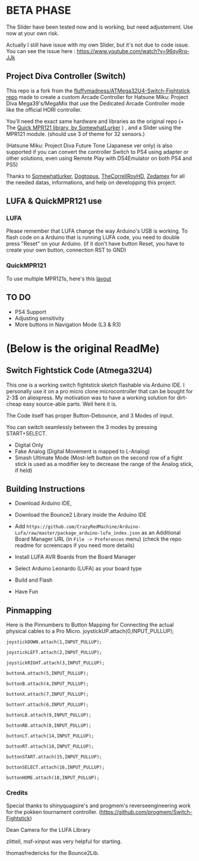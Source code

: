 # BETA PHASE
The Slider have been tested now and is working, but need adjustement.
Use now at your own risk.

Actually I still have issue with my own Slider, but it's not due to code issue.
You can see the issue here : 
https://www.youtube.com/watch?v=96qyRrq-JJk

## Project Diva Controller (Switch)

This repo is a fork from the [fluffymadness/ATMega32U4-Switch-Fightstick repo](https://github.com/fluffymadness/ATMega32U4-Switch-Fightstick)
made to create a custom Arcade Controller for Hatsune Miku: Project Diva Mega39's/MegaMix that use the Dedicated Arcade Controller mode like the official HORI controller.

You'll need the exact same hardware and libraries as the original repo (+ The [Quick MPR121 library, by SomewhatLurker](https://github.com/somewhatlurker/QuickMpr121) ) , and a Slider using the MPR121 module. (should use 3 of theme for 32 sensors.)

(Hatsune Miku: Project Diva Future Tone (Japanese ver only) is also supported if you can convert the controller Switch to PS4 using adapter or other solutions, even using Remote Play with DS4Emulator on both PS4 and PS5)

Thanks to [Somewhatlurker](https://github.com/somewhatlurker), [Dogtopus](https://github.com/dogtopus/), [TheCorrellRoyHD](https://twitter.com/correllroy), [Zedamex](https://www.youtube.com/channel/UCZ-jUHyriPCuebtpx48MPdQ) for all the needed datas, informations, and help on developping this project.


## LUFA & QuickMPR121 use
### LUFA
Please remember that LUFA change the way Arduino's USB is working.
To flash code on a Arduino that is running LUFA code, you need to double press "Reset" on your Arduino. (if it don't have button Reset, you have to create your own button, connection RST to GND)

### QuickMPR121
To use multiple MPR121s, here's this [layout](https://user-images.githubusercontent.com/22883203/132257503-b0a68036-46a7-43d3-a15f-b2952b6a3bcc.png)


## TO DO
- PS4 Support
- Adjusting sensitivity
- More buttons in Navigation Mode (L3 & R3)

# (Below is the original ReadMe)

## Switch Fightstick Code (Atmega32U4)

This one is a working switch fightstick sketch
flashable via Arduino IDE. I personally use it on a pro micro clone microcontroller that can be bought for 2-3$ on aliexpress. My motivation was to have a working solution for dirt-cheap easy source-able parts. Well here it is. 

The Code itself has proper Button-Debounce, and 3 Modes of input.

You can switch seamlessly between the 3 modes by pressing START+SELECT. 

- Digital Only
- Fake Analog (Digital Movement is mapped to L-Analog)
- Smash Ultimate Mode (Most-left button on the second row of a fight stick is used as a modifier key to decrease the range of the Analog stick, if held)

## Building Instructions

- Download Arduino IDE, 

- Download the Bounce2 Library inside the Arduino IDE
- Add `https://github.com/CrazyRedMachine/Arduino-Lufa/raw/master/package_arduino-lufa_index.json` as an Additional Board Manager URL (in `File -> Preferences` menu)
(check the repo readme for screencaps if you need more details)
- Install LUFA AVR Boards from the Board Manager
- Select Arduino Leonardo (LUFA) as your board type
- Build and Flash
- Have Fun

## Pinmapping

Here is the Pinnumbers to Button Mapping for Connecting the actual physical cables to a Pro Micro.
	joystickUP.attach(0,INPUT_PULLUP);

	joystickDOWN.attach(1,INPUT_PULLUP);

	joystickLEFT.attach(2,INPUT_PULLUP);

	joystickRIGHT.attach(3,INPUT_PULLUP);

	buttonA.attach(5,INPUT_PULLUP);

	buttonB.attach(4,INPUT_PULLUP);

	buttonX.attach(7,INPUT_PULLUP);

	buttonY.attach(6,INPUT_PULLUP);

	buttonLB.attach(9,INPUT_PULLUP);

	buttonRB.attach(8,INPUT_PULLUP);

	buttonLT.attach(14,INPUT_PULLUP);

	buttonRT.attach(10,INPUT_PULLUP);

	buttonSTART.attach(15,INPUT_PULLUP);

	buttonSELECT.attach(16,INPUT_PULLUP);

	buttonHOME.attach(18,INPUT_PULLUP);

### Credits

Special thanks to shinyquagsire's and progmem's reverseengineering work for the pokken tournament controller. (https://github.com/progmem/Switch-Fightstick)

Dean Camera for the LUFA Library

zlittell, msf-xinput was very helpful for starting.

thomasfredericks for the Bounce2Lib.
